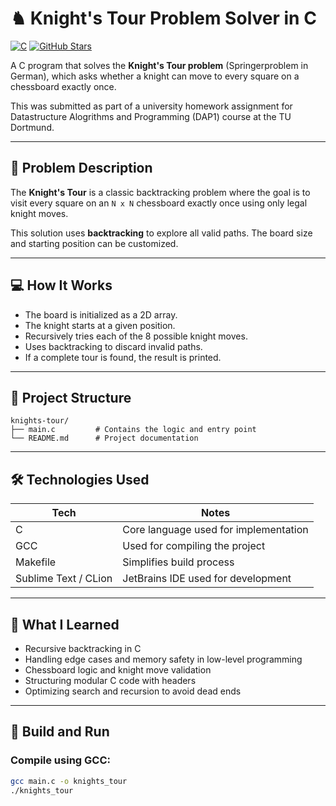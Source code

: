 # ♞ Knight's Tour Problem Solver in C

[![C](https://img.shields.io/badge/C-00599C?style=flat&logo=c&logoColor=white)](https://en.wikipedia.org/wiki/C_(programming_language))  
[![GitHub Stars](https://img.shields.io/github/stars/yourusername/knights-tour?style=social)](https://github.com/yourusername/knights-tour/stargazers)  

A C program that solves the **Knight's Tour problem** (Springerproblem in German), which asks whether a knight can move to every square on a chessboard exactly once.

This was submitted as part of a university homework assignment for Datastructure Alogrithms and Programming (DAP1) course at the TU Dortmund.

---

## 📌 Problem Description

The **Knight's Tour** is a classic backtracking problem where the goal is to visit every square on an `N x N` chessboard exactly once using only legal knight moves.

This solution uses **backtracking** to explore all valid paths. The board size and starting position can be customized.

---

## 💻 How It Works

- The board is initialized as a 2D array.
- The knight starts at a given position.
- Recursively tries each of the 8 possible knight moves.
- Uses backtracking to discard invalid paths.
- If a complete tour is found, the result is printed.

---

## 📁 Project Structure

~~~plaintext
knights-tour/
├── main.c         # Contains the logic and entry point
└── README.md      # Project documentation
~~~

---

## 🛠️ Technologies Used

| Tech                 | Notes                                     |
|----------------------|-------------------------------------------|
| C                    | Core language used for implementation     |
| GCC                  | Used for compiling the project            |
| Makefile             | Simplifies build process                  |
| Sublime Text / CLion | JetBrains IDE used for development        |

---

## 🧠 What I Learned

- Recursive backtracking in C
- Handling edge cases and memory safety in low-level programming
- Chessboard logic and knight move validation
- Structuring modular C code with headers
- Optimizing search and recursion to avoid dead ends

---

## 🔧 Build and Run

### Compile using GCC:

```bash
gcc main.c -o knights_tour
./knights_tour
